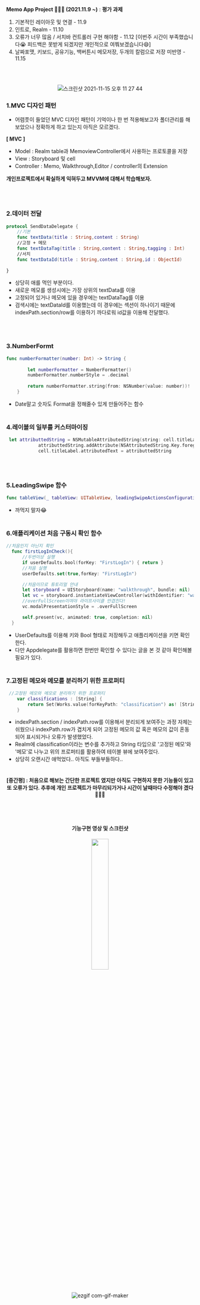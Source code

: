 **Memo App Project 🏃🏻‍♂ (2021.11.9 ~)** : **평가 과제**

1. 기본적인 레이아웃 및 연결  - 11.9 
2. 인트로, Realm - 11.10
3. 오류가 너무 많음 / 서치바 컨트롤러 구현 해야함 - 11.12 [이번주 시간이 부족했습니다😭 피드백은 못받게 되겠지만 개인적으로 여쭤보겠습니다😄]
4. 날짜포맷, 키보드, 공유기능, 백버튼시 메모저장, 두개의 칼럼으로 저장 미반영 - 11.15

<br></br>

<div align = "center">
  
  ![스크린샷 2021-11-15 오후 11 27 44](https://user-images.githubusercontent.com/53691249/141798699-0383b331-481d-4540-8422-b6fb10269de1.png)
  
</div>

### 1.MVC 디자인 패턴
- 어렴풋이 들었던 MVC 디자인 패턴이 기억이나 한 번 적용해보고자 폴더관리를 해보았으나 정확하게 하고 있는지 아직은 모르겠다.

**[ MVC ]**
- Model : Realm table과 MemoviewController에서 사용하는 프로토콜을 저장
- View : Storyboard 및 cell
- Controller : Memo, Walkthrough,Editor / controller의 Extension

**개인프로젝트에서 확실하게 익혀두고 MVVM에 대해서 학습해보자.**

<br></br>

### 2.데이터 전달

```swift
protocol SendDataDelegate {
    //기본
    func textData(title : String,content : String)
    //고정 + 메모
    func textDataTag(title : String,content : String,tagging : Int)
    //서치
    func textDataId(title : String,content : String,id : ObjectId)
    
}
```
- 상당히 애를 먹인 부분이다. 
- 새로운 메모를 생성시에는 가장 상위의 textData를 이용
- 고정되어 있거나 메모에 있을 경우에는 textDataTag를 이용
- 검색시에는 textDataId를 이용했는데 이 경우에는 섹션이 하나이기 때문에 indexPath.section/row를 이용하기 까다로워 id값을 이용해 전달했다.

<br></br>

### 3.NumberFormt
```swift
func numberFormatter(number: Int) -> String {
        
        let numberFormatter = NumberFormatter()
        numberFormatter.numberStyle = .decimal
        
        return numberFormatter.string(from: NSNumber(value: number))!
    }
```
- Date말고 숫자도 Format을 정해줄수 있게 만들어주는 함수
<br></br>
### 4.레이블의 일부를 커스터마이징
```swift
 let attributtedString = NSMutableAttributedString(string: cell.titleLabel.text!)
            attributtedString.addAttribute(NSAttributedString.Key.foregroundColor, value: UIColor.red, range: (cell.titleLabel.text! as NSString).range(of:"\(searchController.searchBar.text!)"))
            cell.titleLabel.attributedText = attributtedString
```
<br></br>
### 5.LeadingSwipe 함수
```swift
func tableView(_ tableView: UITableView, leadingSwipeActionsConfigurationForRowAt indexPath: IndexPath) -> UISwipeActionsConfiguration? {}
```
- 까먹지 말자😂
<br></br>
### 6.애플리케이션 처음 구동시 확인 함수
```swift
//처음인지 아닌지 확인
  func firstLogInCheck(){
      //두번이상 실행
      if userDefaults.bool(forKey: "FirstLogIn") { return }
      //처음 실행
      userDefaults.set(true,forKey: "FirstLogIn")

      //처음이므로 튜토리얼 안내
      let storyboard = UIStoryboard(name: "walkthrough", bundle: nil)
      let vc = storyboard.instantiateViewController(withIdentifier: "walkthrough") as! WalkthroughViewController
      //overFullScreen이여야 라이프사이클 안겹친다!
      vc.modalPresentationStyle = .overFullScreen

      self.present(vc, animated: true, completion: nil)
  }
```    
- UserDefaults를 이용해 키와 Bool 형태로 저장해두고 애플리케이션을 키면 확인한다.
- 다만 Appdelegate를 활용하면 한번만 확인할 수 있다는 글을 본 것 같아 확인해볼 필요가 있다.
<br></br>
### 7.고정된 메모와 메모를 분리하기 위한 프로퍼티
```swift
 //고정된 메모와 메모로 분리하기 위한 프로퍼티
    var classifications : [String] {
        return Set(Works.value(forKeyPath: "classification") as! [String]).sorted()
    }
```
- indexPath.section / indexPath.row를 이용해서 분리되게 보여주는 과정 자체는 쉬웠으나 indexPath.row가 겹치게 되어 고정된 메모의 값 혹은 메모의 값이 혼동되어 표시되거나 오류가 발생했었다.
- Realm에 classification이라는 변수를 추가하고 String 타입으로 '고정된 메모'와 '메모'로 나누고 위의 프로퍼티를 활용하여 테이블 뷰에 보여주었다.
- 상당히 오랜시간 애먹었다.. 아직도 부들부들하다..
<br></br>
<div align="center">
  
  <h4> [중간평] : 처음으로 해보는 간단한 프로젝트 였지만 아직도 구현하지 못한 기능들이 있고 또 오류가 있다. 추후에 개인 프로젝트가 마무리되가거나 시간이 날때마다 수정해야 겠다🏃🏻‍♂️ </h4>

</div> 
<br></br>
<div align="center">
  
  <h4> 기능구현 영상 및 스크린샷</h4>

</div> 
<div align = "center">
  <img src="https://user-images.githubusercontent.com/53691249/141805876-11c52292-c024-45ee-ae45-fdd1fc62cf3d.png" width="30%" height="30%">
<!--  ![Simulator Screen Shot - iPhone 12 Pro Max - 2021-11-15 at 21 31 25](https://user-images.githubusercontent.com/53691249/141805876-11c52292-c024-45ee-ae45-fdd1fc62cf3d.png){height=300px width=200px} -->
  
</div>
<br></br>
<div align = "center">
  
  ![ezgif com-gif-maker](https://user-images.githubusercontent.com/53691249/141784974-601c45b3-05d0-4d17-90c6-8fde4686fe2a.gif)
  
</div>


